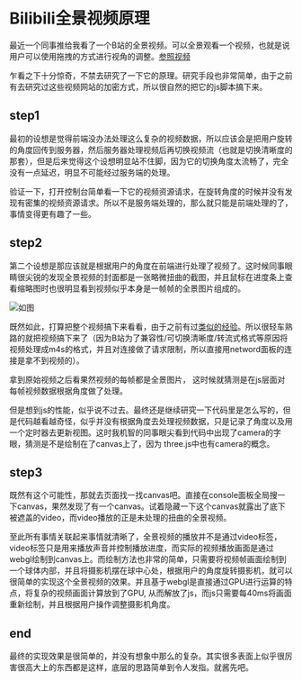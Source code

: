 # Bilibili全景视频原理

[tag]:bilibili|video|vr
[create]:2021-02-24

最近一个同事推给我看了一个B站的全景视频。可以全景观看一个视频，也就是说用户可以使用拖拽的方式进行视角的调整。[参照视频](https://www.bilibili.com/video/BV1zK41157zJ?from=search&seid=18231707669599430044)

乍看之下十分惊奇，不禁去研究了一下它的原理。研究手段也非常简单，由于之前有去研究过这些视频网站的加密方式，所以很自然的把它的js脚本搞下来。

## step1

最初的设想是觉得前端没办法处理这么复杂的视频数据，所以应该会是把用户旋转的角度回传到服务器，然后服务器处理视频后再切换视频流（也就是切换清晰度的那套），但是后来觉得这个设想明显站不住脚，因为它的切换角度太流畅了，完全没有一点延迟，明显不可能经过服务端的处理。

验证一下，打开控制台简单看一下它的视频资源请求，在旋转角度的时候并没有发现有密集的视频资源请求。所以不是服务端处理的，那么就只能是前端处理的了，事情变得更有趣了一些。

## step2

第二个设想是那应该就是根据用户的角度在前端进行处理了视频了。这时候同事眼睛很尖锐的发现全景视频的封面都是一张略微扭曲的截图，并且鼠标在进度条上查看缩略图时也很明显看到视频似乎本身是一帧帧的全景图片组成的。

![如图](https://lms-flies.oss-cn-guangzhou.aliyuncs.com/blog/imgs/WX20210224-225512.png!trans_webp)

既然如此，打算把整个视频搞下来看看，由于之前有过[类似的经验](./国内视频站点加密方式探究与破解.md)。所以很轻车熟路的就把视频搞下来了（因为B站为了兼容性/可切换清晰度/转流式格式等原因将视频处理成m4s的格式，并且对连接做了请求限制，所以直接用netword面板的连接是拿不到视频的）。

拿到原始视频之后看果然视频的每帧都是全景图片， 这时候就猜测是在js层面对每帧视频数据根据角度做了处理。

但是想到js的性能，似乎说不过去。最终还是继续研究一下代码里是怎么写的，但是代码越看越奇怪，似乎并没有根据角度去处理视频数据，只是记录了角度以及用一个定时器去更新视图。这时我机智的同事眼尖看到代码中出现了camera的字眼，猜测是不是绘制在了canvas上了，因为 three.js中也有camera的概念。

## step3

既然有这个可能性，那就去页面找一找canvas吧。直接在console面板全局搜一下canvas，果然发现了有一个canvas。试着隐藏一下这个canvas就露出了底下被遮盖的video，而video播放的正是未处理的扭曲的全景视频。

至此所有事情关联起来事情就清晰了，全景视频的播放并不是通过video标签，video标签只是用来播放声音并控制播放进度，而实际的视频播放画面是通过webgl绘制到canvas上。而绘制方法也非常的简单，只需要将视频帧画面绘制到一个球体内部，并且将摄影机摆在球中心处，根据用户的角度旋转摄影机，就可以很简单的实现这个全景视频的效果。并且基于webgl是直接通过GPU进行运算的特点，将复杂的视频画面计算放到了GPU, 从而解放了js，而js只需要每40ms将画面重新绘制，并且根据用户操作调整摄影机角度。

## end

最终的实现效果是很简单的，并没有想象中那么的复杂。其实很多表面上似乎很厉害很高大上的东西都是这样，底层的思路简单到令人发指。就酱先吧。